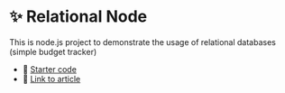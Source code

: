 # ✨ Relational Node

This is node.js project to demonstrate the usage of relational databases  (simple budget tracker)

- 🔦 [Starter code](https://github.com/giridhar7632/relational-node/tree/starter)
- 📝 [Link to article](https://www.honeybadger.io/blog/using-sql-databases-in-javascript/)
